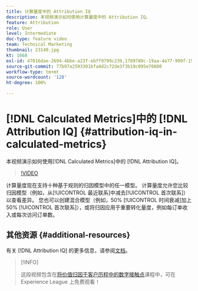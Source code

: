 ```yaml
---
title: 计算量度中的 Attribution IQ
description: 本视频演示如何使用计算量度中的 Attribution IQ。
feature: Attribution
role: User
level: Intermediate
doc-type: feature video
team: Technical Marketing
thumbnail: 23140.jpg
kt: 1668
exl-id: 47016dae-2694-4bbe-a23f-ebff9799c239,1789789c-19aa-4e77-999f-15fa11b7f858
source-git-commit: 77b97a2593301bfa4d2c72de3f3b19c095e70600
workflow-type: tm+mt
source-wordcount: '128'
ht-degree: 100%

---
```


# [!DNL Calculated Metrics]中的 [!DNL Attribution IQ] {#attribution-iq-in-calculated-metrics}

本视频演示如何使用[!DNL Calculated Metrics]中的 [!DNL Attribution IQ]。

>[!VIDEO](https://video.tv.adobe.com/v/23140/?quality=12)

计算量度现在支持十种基于规则的归因模型中的任一模型。 计算量度允许您比较归因模型（例如，从[!UICONTROL 最近联系]中减去[!UICONTROL 首次联系]）以查看差异。 您也可以创建混合模型（例如，50% [!UICONTROL 时间衰减]加上 50% [!UICONTROL 首次联系]），或将归因应用于重要转化量度，例如每订单收入或每次访问订单数。

## 其他资源 {#additional-resources}

有关 [!DNL Attribution IQ] 的更多信息，请参阅[文档](https://experienceleague.adobe.com/docs/analytics/analyze/analysis-workspace/attribution/overview.html)。

>[!INFO]
>
> 这段视频包含在[将价值归因于客户历程中的数字接触点](https://experienceleague.adobe.com/?recommended=Analytics-U-1-2020.2)课程中，可在 Experience League 上免费观看！

